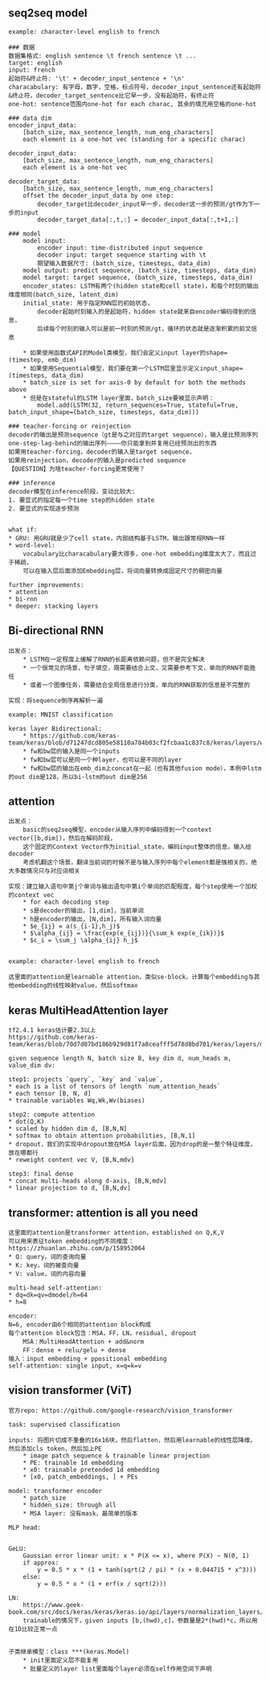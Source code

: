 ## seq2seq model
    
    example: character-level english to french

    ### 数据
    数据集格式: english sentence \t french sentence \t ...
    target: english
    input: french
    起始符&终止符: '\t' + decoder_input_sentence + '\n'
    characabulary: 有字母，数字，空格，标点符号，decoder_input_sentence还有起始符&终止符，decoder_target_sentence比它早一步，没有起始符，有终止符
    one-hot: sentence范围内one-hot for each charac, 其余的填充用空格的one-hot

    ### data dim
    encoder_input_data: 
        [batch_size, max_sentence_length, num_eng_characters]
        each element is a one-hot vec (standing for a specific charac)

    decoder_input_data: 
        [batch_size, max_sentence_length, num_eng_characters]
        each element is a one-hot vec

    decoder_target_data: 
        [batch_size, max_sentence_length, num_eng_characters]
        offset the decoder_input_data by one step: 
            decoder_target比decoder_input早一步，decoder这一步的预测/gt作为下一步的input
            decoder_target_data[:,t,:] = decoder_input_data[:,t+1,:]

    ### model
        model input: 
            encoder input: time-distributed input sequence
            decoder input: target sequence starting with \t
            期望输入数据尺寸: (batch_size, timesteps, data_dim)
        model output: predict sequence, (batch_size, timesteps, data_dim)
        model target: target sequence, (batch_size, timesteps, data_dim)
        encoder_states: LSTM有两个(hidden state和cell state)，和每个时刻的输出维度相同(batch_size, latent_dim)
        initial_state: 用于指定RNN层的初始状态，
            decoder起始时刻输入的是起始符，hidden state就来自encoder编码得到的信息，
            后续每个时刻的输入可以是前一时刻的预测/gt，循环的状态就是逐渐积累的前文信息

        * 如果使用函数式API的Model类模型，我们会定义input layer的shape=(timestep, emb_dim)
        * 如果使用Sequential模型，我们要在第一个LSTM层里显示定义input_shape=(timesteps, data_dim)
        * batch_size is set for axis-0 by default for both the methods above
        * 但是在stateful的LSTM layer里面，batch_size要被显示声明：
            model.add(LSTM(32, return_sequences=True, stateful=True, batch_input_shape=(batch_size, timesteps, data_dim)))

    ### teacher-forcing or reinjection
    decoder的输出是预测sequence（gt是与之对应的target sequence），输入是比预测序列one-step-lag-behind的输出序列————你只能拿到并复用已经预测出的东西
    如果用teacher-forcing，decoder的输入是target sequence，
    如果用reinjection，decoder的输入是predicted sequence
    【QUESTION】为啥teacher-forcing更常使用？

    ### inference
    decoder模型在inference阶段，变动比较大:
    1. 要显式的指定每一个time step的hidden state
    2. 要显式的实现逐步预测


    what if:
    * GRU: 用GRU就是少了cell state，内部结构基于LSTM，输出跟常规RNN一样
    * word-level: 
        vocabulary比characabulary要大得多，one-hot embedding维度太大了，而且过于稀疏，
        可以在输入层后面添加Embedding层，将词向量转换成固定尺寸的稠密向量

    further improvements:
    * attention
    * bi-rnn
    * deeper: stacking layers


## Bi-directional RNN
    出发点：
        * LSTM在一定程度上缓解了RNN的长距离依赖问题，但不是完全解决
        * 一个很常见的场景，句子填空，既需要结合上文，又需要参考下文，单向的RNN不能胜任
        * 或者一个图像任务，需要结合全局信息进行分类，单向的RNN获取的信息是不完整的

    实现：将sequence倒序再解析一遍
    
    example: MNIST classification

    keras layer Bidirectional: 
        * https://github.com/keras-team/keras/blob/d71247dcd805e58110a784b03cf2fcbaa1c837c8/keras/layers/wrappers.py
        * fw和bw层的输入是同一个inputs
        * fw和bw层可以是同一个种layer，也可以是不同的layer
        * fw和bw层的输出在emb_dim上concat在一起（也有其他fusion mode），本例中lstm的out dim是128，所以bi-lstm的out dim是256


## attention
    出发点：
        basic的seq2seq模型，encoder从输入序列中编码得到一个context vector([b,dim])，然后在解码阶段，
        这个固定的Context Vector作为initial_state，编码input整体的信息，输入给decoder
        考虑机翻这个场景，翻译当前词的时候不是与输入序列中每个element都是强相关的，绝大多数情况只与对应词相关

    实现：建立输入语句中第j个单词与输出语句中第i个单词的匹配程度，每个step使用一个加权的context vec
        * for each decoding step
        * s是decoder的输出，[1,dim]，当前单词
        * h是encoder的输出，[N,dim]，所有输入词向量
        * $e_{ij} = a(s_{i-1},h_j)$
        * $\alpha_{ij} = \frac{exp(e_{ij})}{\sum_k exp(e_{ik})}$
        * $c_i = \sum_j \alpha_{ij} h_j$


    example: character-level english to french

    这里面的attention是learnable attention，类似se-block，计算每个embedding与其他embedding的线性映射value，然后softmax


## keras MultiHeadAttention layer
    tf2.4.1 keras估计要2.3以上
    https://github.com/keras-team/keras/blob/70d7d07bd186b929d81f7a8ceafff5d78d8bd701/keras/layers/multi_head_attention.py

    given sequence length N, batch size B, key dim d, num_heads m, value_dim dv:

    step1: projects `query`, `key` and `value`, 
    * each is a list of tensors of length `num_attention_heads`
    * each tensor [B, N, d]
    * trainable variables Wq,Wk,Wv(biases)

    step2: compute attention
    * dot(Q,K)
    * scaled by hidden dim d, [B,N,N]
    * softmax to obtain attention probabilities, [B,N,1]
    * dropout，我们的实现中dropout放在MSA layer后面，因为drop的是一整个特征维度，放在哪都行
    * reweight content vec V, [B,N,mdv]

    step3: final dense
    * concat multi-heads along d-axis, [B,N,mdv]
    * linear projection to d, [B,N,dv]



## transformer: attention is all you need
    这里面的attention是transformer attention，established on Q,K,V
    可以用来表征token embedding的不同维度：https://zhuanlan.zhihu.com/p/158952064
    * Q: query，词的查询向量
    * K: key，词的被查向量
    * V: value，词的内容向量

    multi-head self-attention:
    * dq=dk=qv=dmodel/h=64
    * h=8

    encoder:
    N=6, encoder由6个相同的attention block构成
    每个attention block包含：MSA，FF，LN，residual, dropout
        MSA：MultiHeadAttention + add&norm
        FF：dense + relu/gelu + dense
    输入：input embedding + ppositional embedding
    self-attention: single input, x=q=k=v






## vision transformer (ViT)
    
    官方repo: https://github.com/google-research/vision_transformer

    task: supervised classification

    inputs: 将图片切成不重叠的16x16块，然后flatten，然后用learnable的线性层降维，然后添加cls token，然后加上PE
        * image patch sequence & trainable linear projection
        * PE: trainable 1d embedding
        * x0: trainable pretended 1d embedding
        * [x0, patch_embeddings, ] + PEs

    model: transformer encoder
        * patch_size
        * hidden_size: through all
        * MSA layer: 没有mask，最简单的版本

    MLP head: 


    GeLU:
        Gaussian error linear unit: x * P(X <= x), where P(X) ~ N(0, 1)
        if approx:
            y = 0.5 * x * (1 + tanh(sqrt(2 / pi) * (x + 0.044715 * x^3)))
        else:
            y = 0.5 * x * (1 + erf(x / sqrt(2)))

    LN:
        https://www.geek-book.com/src/docs/keras/keras/keras.io/api/layers/normalization_layers/layer_normalization/index.html
        trainable的情况下，given inputs [b,(hwd),c]，参数量是2*(hwd)*c，所以用在1D比较正常一点


    子类继承模型：class ***(keras.Model)
        * init里面定义层不能复用
        * 批量定义的layer list里面每个layer必须在self作用空间下声明





    
















